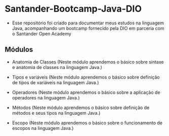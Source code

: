 # Santander-Bootcamp-Java-DIO

- Esse repositório foi criado para documentar meus estudos na linguagem Java, acompanhando um bootcamp fornecido pela DIO em parceria com o Santander Open Academy

## Módulos

- Anatomia de Classes (Neste módulo aprendemos o básico sobre sintaxe e anatomia de classes na linguagem Java.)
  
- Tipos e variáveis (Neste módulo aprendemos o básico sobre definição de tipos de variáveis na linguagem Java.)
  
- Operadores (Neste módulo aprendemos o básico sobre a aplicação de operadores na linguagem Java.)
  
- Métodos (Neste módulo aprendemos o básico sobre definição de métodos e seus tipos na linguagem Java.)
  
- Escopo (Neste módulo aprendemos o básico sobre o funcionamento de escopos na linguagem Java.)
  
